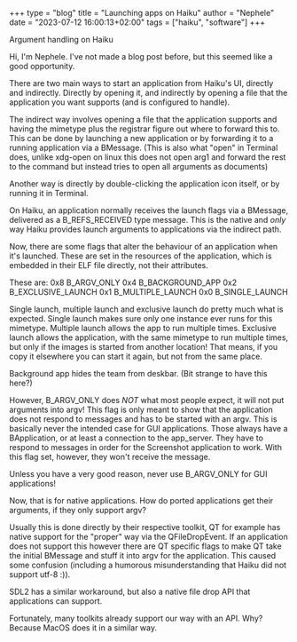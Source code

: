 +++
type = "blog"
title = "Launching apps on Haiku"
author = "Nephele"
date = "2023-07-12 16:00:13+02:00"
tags = ["haiku", "software"]
+++

Argument handling on Haiku

Hi, I'm Nephele. I've not made a blog post before, but this seemed like a good opportunity.

There are two main ways to start an application from Haiku's UI, directly and indirectly.
Directly by opening it, and indirectly by opening a file that the application you want supports (and is configured to handle).

The indirect way involves opening a file that the application supports and having the mimetype plus the registrar figure out where to forward this to. This can be done by launching a new application or by forwarding it to a running application via a BMessage.
(This is also what "open" in Terminal does, unlike xdg-open on linux this does not open arg1 and forward the rest to the command but instead tries to open all arguments as documents)

Another way is directly by double-clicking the application icon itself, or by running it in Terminal.

On Haiku, an application normally receives the launch flags via a BMessage, delivered as a B_REFS_RECEIVED type message. 
This is the native and *only* way Haiku provides launch arguments to applications via the indirect path.

Now, there are some flags that alter the behaviour of an application when it's launched.
These are set in the resources of the application, which is embedded in their ELF file directly, not their attributes.

These are:
0x8		B_ARGV_ONLY
0x4		B_BACKGROUND_APP
0x2		B_EXCLUSIVE_LAUNCH
0x1		B_MULTIPLE_LAUNCH
0x0		B_SINGLE_LAUNCH

Single launch, multiple launch and exclusive launch do pretty much what is expected.
Single launch makes sure only one instance ever runs for this mimetype.
Multiple launch allows the app to run multiple times.
Exclusive launch allows the application, with the same mimetype to run multiple times, but only if the images is started from another location!
That means, if you copy it elsewhere you can start it again, but not from the same place.

Background app hides the team from deskbar. (Bit strange to have this here?)

However, B_ARGV_ONLY does *NOT* what most people expect, it will not put arguments into argv!
This flag is only meant to show that the application does not respond to messages and has to be started with an argv.
This is basically never the intended case for GUI applications. Those always have a BApplication, or at least a connection to the app_server.
They have to respond to messages in order for the Screenshot application to work. With this flag set, however, they won't receive the message.

Unless you have a very good reason, never use B_ARGV_ONLY for GUI applications!

Now, that is for native applications. How do ported applications get their arguments, if they only support argv?

Usually this is done directly by their respective toolkit, QT for example has native support for the "proper" way via the QFileDropEvent.
If an application does not support this however there are QT specific flags to make QT take the initial BMessage and stuff it into argv for the application.
This caused some confusion (including a humorous misunderstanding that Haiku did not support utf-8 :)).

SDL2 has a similar workaround, but also a native file drop API that applications can support.

Fortunately, many toolkits already support our way with an API. Why? Because MacOS does it in a similar way.

